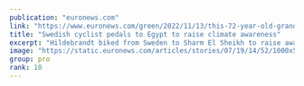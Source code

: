```yaml
---
publication: "euronews.com"
link: "https://www.euronews.com/green/2022/11/13/this-72-year-old-grandmother-cycled-more-than-8000km-from-sweden-to-egypt-for-cop27"
title: "Swedish cyclist pedals to Egypt to raise climate awareness"
excerpt: "Hildebrandt biked from Sweden to Sharm El Sheikh to raise awareness and urge world leaders gathered at the conference to take concrete steps to stop climate change."
image: "https://static.euronews.com/articles/stories/07/19/14/52/1000x563_cmsv2_0a017614-ec39-50f4-bedc-d860ae70f2c6-7191452.jpg"
group: pro
rank: 10
---
```

